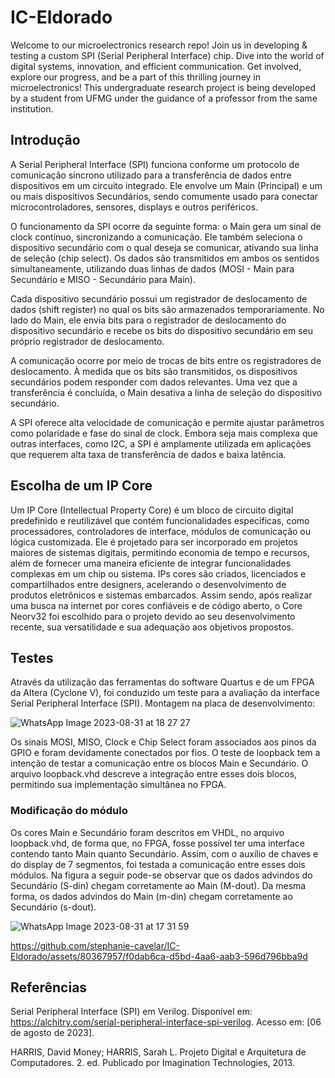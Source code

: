 # IC-Eldorado
Welcome to our microelectronics research repo! Join us in developing &amp; testing a custom SPI (Serial Peripheral Interface) chip. Dive into the world of digital systems, innovation, and efficient communication. Get involved, explore our progress, and be a part of this thrilling journey in microelectronics! This undergraduate research project is being developed by a student from UFMG under the guidance of a professor from the same institution.

## Introdução
A Serial Peripheral Interface (SPI) funciona conforme um protocolo de comunicação síncrono utilizado para a transferência de dados entre dispositivos em um circuito integrado. Ele envolve um Main (Principal) e um ou mais dispositivos Secundários, sendo comumente usado para conectar microcontroladores, sensores, displays e outros periféricos.

O funcionamento da SPI ocorre da seguinte forma: o Main gera um sinal de clock contínuo, sincronizando a comunicação. Ele também seleciona o dispositivo secundário com o qual deseja se comunicar, ativando sua linha de seleção (chip select). Os dados são transmitidos em ambos os sentidos simultaneamente, utilizando duas linhas de dados (MOSI - Main para Secundário e MISO - Secundário para Main).

Cada dispositivo secundário possui um registrador de deslocamento de dados (shift register) no qual os bits são armazenados temporariamente. No lado do Main, ele envia bits para o registrador de deslocamento do dispositivo secundário e recebe os bits do dispositivo secundário em seu próprio registrador de deslocamento.

A comunicação ocorre por meio de trocas de bits entre os registradores de deslocamento. À medida que os bits são transmitidos, os dispositivos secundários podem responder com dados relevantes. Uma vez que a transferência é concluída, o Main desativa a linha de seleção do dispositivo secundário.

A SPI oferece alta velocidade de comunicação e permite ajustar parâmetros como polaridade e fase do sinal de clock. Embora seja mais complexa que outras interfaces, como I2C, a SPI é amplamente utilizada em aplicações que requerem alta taxa de transferência de dados e baixa latência.

## Escolha de um IP Core
Um IP Core (Intellectual Property Core) é um bloco de circuito digital predefinido e reutilizável que contém funcionalidades específicas, como processadores, controladores de interface, módulos de comunicação ou lógica customizada. Ele é projetado para ser incorporado em projetos maiores de sistemas digitais, permitindo economia de tempo e recursos, além de fornecer uma maneira eficiente de integrar funcionalidades complexas em um chip ou sistema. IPs cores são criados, licenciados e compartilhados entre designers, acelerando o desenvolvimento de produtos eletrônicos e sistemas embarcados.
Assim sendo, após realizar uma busca na internet por cores confiáveis e de código aberto, o Core Neorv32 foi escolhido para o projeto devido ao seu desenvolvimento recente, sua versatilidade e sua adequação aos objetivos propostos.
## Testes
Através da utilização das ferramentas do software Quartus e de um FPGA da Altera (Cyclone V), foi conduzido um teste para a avaliação da interface Serial Peripheral Interface (SPI).
Montagem na placa de desenvolvimento:

![WhatsApp Image 2023-08-31 at 18 27 27](https://github.com/stephanie-cavelar/IC-Eldorado/assets/80367957/284966eb-851e-46b0-96d2-1f819499d3cf)

Os sinais MOSI, MISO, Clock e Chip Select foram associados aos pinos da GPIO e foram devidamente conectados por fios. O teste de loopback tem a intenção de testar a comunicação entre os blocos Main e Secundário. O arquivo loopback.vhd descreve a integração entre esses dois blocos, permitindo sua implementação simultânea no FPGA.
### Modificação do módulo
Os cores Main e Secundário foram descritos em VHDL, no arquivo loopback.vhd, de forma que, no FPGA, fosse possível ter uma interface contendo tanto Main quanto Secundário. Assim, com o auxílio de chaves e do display de 7 segmentos, foi testada a comunicação entre esses dois módulos. 
Na figura a seguir pode-se observar que os dados advindos do Secundário (S-din) chegam corretamente ao Main (M-dout). Da mesma forma, os dados advindos do Main (m-din) chegam corretamente ao Secundário (s-dout).

![WhatsApp Image 2023-08-31 at 17 31 59](https://github.com/stephanie-cavelar/IC-Eldorado/assets/80367957/bd514fd4-02bb-4f31-a13f-75454e178348)


https://github.com/stephanie-cavelar/IC-Eldorado/assets/80367957/f0dab6ca-d5bd-4aa6-aab3-596d796bba9d


## Referências
Serial Peripheral Interface (SPI) em Verilog. Disponível em: https://alchitry.com/serial-peripheral-interface-spi-verilog. Acesso em: [06 de agosto de 2023].

HARRIS, David Money; HARRIS, Sarah L. Projeto Digital e Arquitetura de Computadores. 2. ed. Publicado por Imagination Technologies, 2013.
